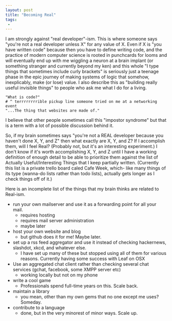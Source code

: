 ```yaml
---
layout: post
title: "Becoming Real"
tags:
 -
---
```


I am strongly against "real developer"-ism. This is where someone says "you're not a real developer unless X" for any value of X. Even if X is "you have written code" because then you have to define writing code, and the practice of modern computer science is rooted in punchcards for looms and will eventually end up with me wiggling a neuron at a brain implant (or something stranger and currently beyond my ken) and this whole "I type things that sometimes include curly brackets" is seriously just a teenage phase in the epic journey of making systems of logic that somehow, inexplicably, make (or lose) value. I also describe this as "building really useful invisible things" to people who ask me what I do for a living. 

	"What is code?" 
	# ^ terrrrrrrrible pickup line someone tried on me at a networking event
	"...The thing that websites are made of."

I believe that other people sometimes call this "impostor syndrome" but that is a term with a lot of possible discussion behind it. 

So, if my brain sometimes says "you're not a REAL developer because you haven't done X, Y, and Z" then what exactly are X, Y, and Z? If I accomplish them, will I feel Real? (Probably not, but it's an interesting experiment.) I don't know if it's worth accomplishing X, Y, and Z until I have a working definition of enough detail to be able to prioritize them against the list of Actually Useful/Interesting Things that I keep partially written. (Currently this list is a private trello board caled Cafe Week, which- like many things of its type (wanna-do lists rather than todo lists), actually gets longer as I check things off of it.)

Here is an incomplete list of the things that my brain thinks are related to Real-ism. 

- run your own mailserver and use it as a forwarding point for all your mail. 
  - requires hosting
  - requires mail server administration
  - maybe later
- host your own website and blog
  - but github does it for me! Maybe later. 
- set up a rss feed aggregator and use it instead of checking hackernews, slashdot, xkcd, and whatever else. 
  - I have set up many of these but stopped using all of them for various reasons. Currently having some success with Leaf on OSX
- Use an aggregated chat client rather than checking several chat services (gchat, facebook, some XMPP server etc)
  - working locally but not on my phone
- write a cool game
  - Professionals spend full-time years on this. Scale back. 
- maintain a library
  - you mean, other than my own gems that no one except me uses? Someday.
- contribute to a language
  - done, but in the very minorest of minor ways. Scale up. 

